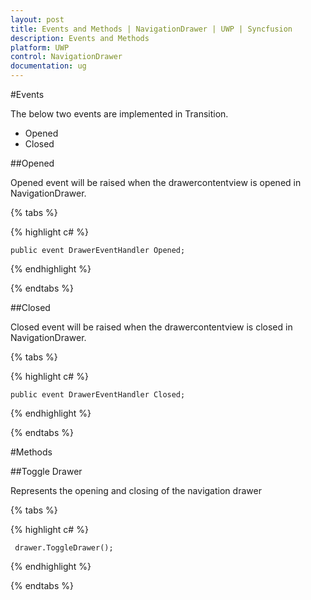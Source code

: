```yaml
---
layout: post
title: Events and Methods | NavigationDrawer | UWP | Syncfusion
description: Events and Methods 
platform: UWP
control: NavigationDrawer
documentation: ug
---
```


#Events

The below two events are implemented in Transition.

* Opened
* Closed

##Opened

Opened event will be raised when the drawercontentview is opened in NavigationDrawer.

  {% tabs %}

  {% highlight c# %}

    public event DrawerEventHandler Opened;
        
   {% endhighlight %}

   {% endtabs %}

##Closed

Closed event will be raised when the drawercontentview is closed in NavigationDrawer.

{% tabs %}

{% highlight c# %}

    public event DrawerEventHandler Closed;
	
{% endhighlight %}

{% endtabs %}

#Methods

##Toggle Drawer

Represents the opening and closing of the navigation drawer

{% tabs %}

{% highlight c# %}

     drawer.ToggleDrawer();
	
{% endhighlight %}

{% endtabs %}
